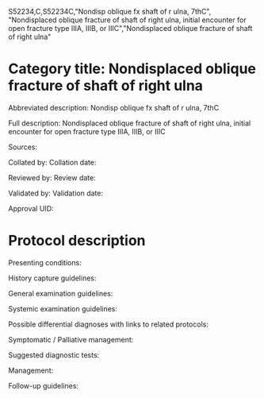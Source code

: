 S52234,C,S52234C,"Nondisp oblique fx shaft of r ulna, 7thC", "Nondisplaced oblique fracture of shaft of right ulna, initial encounter for open fracture type IIIA, IIIB, or IIIC","Nondisplaced oblique fracture of shaft of right ulna"
# Category title: Nondisplaced oblique fracture of shaft of right ulna

Abbreviated description: Nondisp oblique fx shaft of r ulna, 7thC

Full description: Nondisplaced oblique fracture of shaft of right ulna, initial encounter for open fracture type IIIA, IIIB, or IIIC

Sources:

Collated by:
Collation date:

Reviewed by:
Review date:

Validated by:
Validation date:

Approval UID:

# Protocol description

Presenting conditions:

History capture guidelines:

General examination guidelines:

Systemic examination guidelines:

Possible differential diagnoses with links to related protocols:

Symptomatic / Palliative management:

Suggested diagnostic tests:

Management:

Follow-up guidelines:
